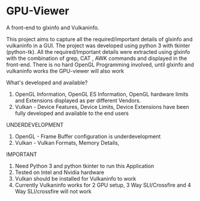 # GPU-Viewer
A front-end to glxinfo and Vulkaninfo. 

This project aims to capture all the required/important details of glxinfo and vulkaninfo in a GUI. The project was developed using python 3 with tkinter (python-tk). All the required/Important details were extracted using glxinfo with the combination of grep, CAT , AWK commands and displayed in the front-end. There is no hard OpenGL Programming involved, until glxinfo and vulkaninfo works the GPU-viewer will also work

What's developed and available?

1. OpenGL Information, OpenGL ES Information, OpenGL hardware limits and Extensions displayed as per different Vendors.
2. Vulkan - Device Features, Device Limits, Device Extensions have been fully developed and available to the end users


UNDERDEVELOPMENT

1. OpenGL - Frame Buffer configuration is underdevelopment
2. Vulkan - Vulkan Formats, Memory Details,

IMPORTANT

1. Need Python 3 and python tkinter to run this Application
2. Tested on Intel and Nvidia hardware
3. Vulkan should be installed for Vulkaninfo to work
4. Currently Vulkaninfo works for 2 GPU setup, 3 Way SLI/Crossfire and 4 Way SLI/crossfire will not work
